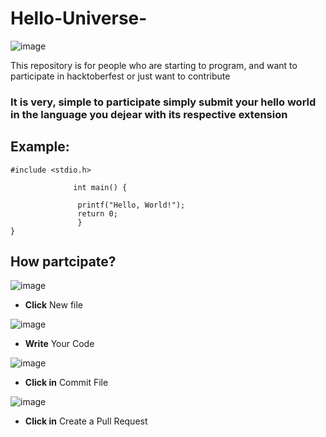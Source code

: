 # Hello-Universe-
 
 ![image](https://user-images.githubusercontent.com/32227073/46553560-3560b980-c8b4-11e8-8857-d744086e65f4.png)

 
 
 This repository is for people who are starting to program, and want to participate in hacktoberfest  or just want to contribute




### It is very, simple to participate simply submit your hello world in the language you dejear with its respective extension


## Example:
```
#include <stdio.h>
 
              int main() {
 
               printf("Hello, World!");
               return 0;
               }
}
```

## How partcipate?

![image](https://user-images.githubusercontent.com/32227073/46517393-63f37b80-c845-11e8-89e1-c52df655a1e1.png)

* **Click** New file

![image](https://user-images.githubusercontent.com/32227073/46517473-c5b3e580-c845-11e8-8b86-71ed7ecfcc84.png)


* **Write** Your Code

![image](https://user-images.githubusercontent.com/32227073/46517494-f6941a80-c845-11e8-982f-eb22d04cc324.png)

* **Click in** Commit File

![image](https://user-images.githubusercontent.com/32227073/46517592-4a9eff00-c846-11e8-8fe1-28658b9d542b.png)

* **Click in** Create a Pull Request




